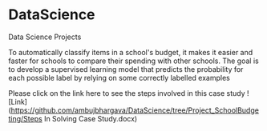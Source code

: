 # DataScience
Data Science Projects


To automatically classify items in a school's budget, it makes it easier and faster for schools to compare their spending with other schools. The goal is to develop a supervised learning model that predicts the probability for each possible label by relying on some correctly labelled examples

Please click on the link here to see the steps involved in this case study ![Link](https://github.com/ambujbhargava/DataScience/tree/Project_SchoolBudgeting/Steps In Solving Case Study.docx)
